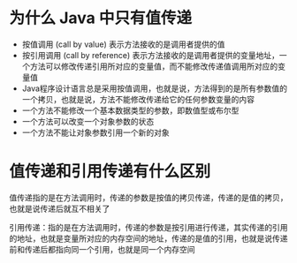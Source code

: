# 为什么 Java 中只有值传递 

- 按值调用 (call by value) 表示方法接收的是调用者提供的值
- 按引用调用 (call by reference) 表示方法接收的是调用者提供的变量地址，一个方法可以修改传递引用所对应的变量值，而不能修改传递值调用所对应的变量值
-  Java程序设计语言总是采用按值调用，也就是说，方法得到的是所有参数值的 一个拷贝，也就是说，方法不能修改传递给它的任何参数变量的内容
  - 一个方法不能修改一个基本数据类型的参数，即数值型或布尔型 
  - 一个方法可以改变一个对象参数的状态
  - 一个方法不能让对象参数引用一个新的对象

# 值传递和引用传递有什么区别

值传递指的是在方法调用时，传递的参数是按值的拷贝传递，传递的是值的拷贝，也就是说传递后就互不相关了

引用传递：指的是在方法调用时，传递的参数是按引用进行传递，其实传递的引用的地址，也就是变量所对应的内存空间的地址，传递的是值的引用，也就是说传递前和传递后都指向同一个引用，也就是同一个内存空间